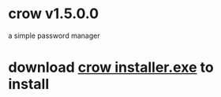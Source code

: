 # crow v1.5.0.0
a simple password manager



# download [crow installer.exe](https://github.com/lizardwine/crow/raw/main/crow%20installer.exe) to install

